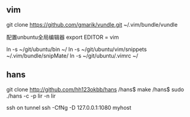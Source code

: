 
vim
---
git clone https://github.com/gmarik/vundle.git ~/.vim/bundle/vundle

配置unbuntu全局编辑器
export EDITOR = vim

ln -s ~/git/ubuntu/bin ~/
ln -s ~/git/ubuntu/vim/snippets ~/.vim/bundle/snipMate/
ln -s ~/git/ubuntu/.vimrc ~/


hans
----
git clone http://github.com/hh123okbb/hans
/hans$ make
/hans$ sudo ./hans -c -p lir -n lir

ssh on tunnel
ssh -CfNg -D 127.0.0.1:1080 myhost
